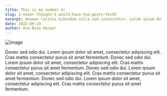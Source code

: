 ```yaml
---
title: This is my number 4!
slug: I-never-thought-I-would-have-two-posts-Yeshh
excerpt: Aenean lacinia bibendum nulla sed consectetur. Lorem ipsum dolor sit amet, consectetur adipiscing elit.
date: 2022-09-19
author: Ava Rose Harper
---
```


![image](https://user-images.githubusercontent.com/1449595/192415914-a6d9240c-5b72-4ad6-abe5-87588e3baf2f.png)

Donec sed odio dui. Lorem ipsum dolor sit amet, consectetur adipiscing elit. Cras mattis consectetur purus sit amet fermentum. Donec sed odio dui. Lorem ipsum dolor sit amet, consectetur adipiscing elit. Cras mattis consectetur purus sit amet fermentum. Donec sed odio dui. Lorem ipsum dolor sit amet, consectetur adipiscing elit. Cras mattis consectetur purus sit amet fermentum. Donec sed odio dui. Lorem ipsum dolor sit amet, consectetur adipiscing elit. Cras mattis consectetur purus sit amet fermentum.
